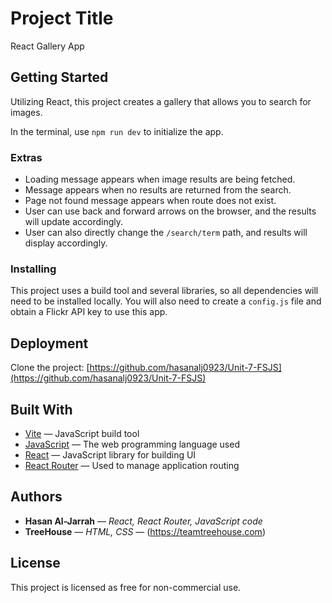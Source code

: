 # Project Title

React Gallery App

## Getting Started
Utilizing React, this project creates a gallery that allows you to search for images.

In the terminal, use `npm run dev` to initialize the app.

### Extras

- Loading message appears when image results are being fetched.
- Message appears when no results are returned from the search.
- Page not found message appears when route does not exist.
- User can use back and forward arrows on the browser, and the results will update accordingly.
- User can also directly change the `/search/term` path, and results will display accordingly.

### Installing
This project uses a build tool and several libraries, so all dependencies will need to be installed locally. You will also need to create a `config.js` file and obtain a Flickr API key to use this app.

## Deployment

Clone the project: [https://github.com/hasanalj0923/Unit-7-FSJS](https://github.com/hasanalj0923/Unit-7-FSJS)

## Built With

* [Vite](https://vite.dev/) — JavaScript build tool  
* [JavaScript](https://developer.mozilla.org/en-US/docs/Web/JavaScript) — The web programming language used  
* [React](https://reactjs.org/) — JavaScript library for building UI  
* [React Router](https://reactrouter.com/en/main) — Used to manage application routing

## Authors

* **Hasan Al-Jarrah** — *React, React Router, JavaScript code*  
* **TreeHouse** — *HTML, CSS* — (https://teamtreehouse.com)

## License

This project is licensed as free for non-commercial use.
